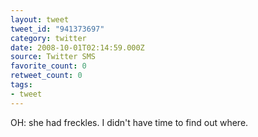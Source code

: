 ```yaml
---
layout: tweet
tweet_id: "941373697"
category: twitter
date: 2008-10-01T02:14:59.000Z
source: Twitter SMS
favorite_count: 0
retweet_count: 0
tags:
- tweet
---
```


OH:  she had freckles. I didn't have time to find out where.
